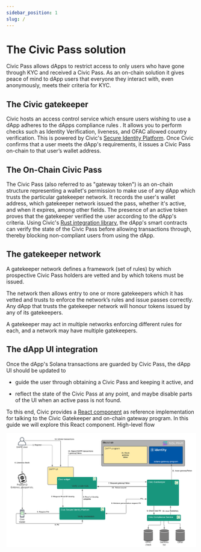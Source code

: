 ```yaml
---
sidebar_position: 1
slug: /
---
```


# The Civic Pass solution

Civic Pass allows dApps to restrict access to only users who have gone through KYC and received a Civic Pass. As an on-chain solution it gives peace of mind to dApp users that everyone they interact with, even anonymously, meets their criteria for KYC.

## The Civic gatekeeper

Civic hosts an access control service which ensure users wishing to use a dApp adheres to the dApps compliance rules . It allows you to perform checks such as Identity Verification, liveness, and OFAC allowed country verification. This is powered by Civic's [Secure Identity Platform](https://docs.civic.com). Once Civic confirms that a user meets the dApp's requirements, it issues a Civic Pass on-chain to that user’s wallet address.

## The On-Chain Civic Pass

The Civic Pass (also referred to as "gateway token") is an on-chain structure representing a wallet's permission to make use of any dApp which trusts the particular gatekeeper network. It records the user's wallet address, which gatekeeper network issued the pass, whether it's active, and when it expires, among other fields. The presence of an active token proves that the gatekeeper verified the user according to the dApp's criteria.
Using Civic's [Rust integration library](https://civic-1.gitbook.io/gateway/civic-gateway-dapp-integration-guide#on-chain-integration), the dApp's smart contracts can verify the state of the Civic Pass before allowing transactions through, thereby blocking non-compliant users from using the dApp.

## The gatekeeper network

A gatekeeper network defines a framework (set of rules) by which prospective Civic Pass holders are vetted and by which tokens must be issued.

The network then allows entry to one or more gatekeepers which it has vetted and trusts to enforce the network’s rules and issue passes correctly. Any dApp that trusts the gatekeeper network will honour tokens issued by any of its gatekeepers.

A gatekeeper may act in multiple networks enforcing different rules for each, and a network may have multiple gatekeepers.

## The dApp UI integration

Once the dApp's Solana transactions are guarded by Civic Pass, the dApp UI should be updated to

- guide the user through obtaining a Civic Pass and keeping it active, and

- reflect the state of the Civic Pass at any point, and maybe disable parts of the UI when an active pass is not found.

To this end, Civic provides a [React component](./ui-integration.md) as reference implementation for talking to the Civic Gatekeeper and on-chain gateway program. In this guide we will explore this React component.
High-level flow

![Components](/img/components.png)
